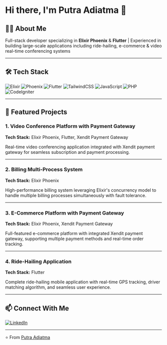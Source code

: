 # Hi there, I'm **Putra Adiatma** 👋

## 👨‍💻 About Me

Full-stack developer specializing in **Elixir Phoenix** & **Flutter** | Experienced in building large-scale applications including ride-hailing, e-commerce & video real-time conferencing systems

---

## 🛠️ Tech Stack

![Elixir](https://img.shields.io/badge/Elixir-4B275F?style=for-the-badge&logo=elixir&logoColor=white) ![Phoenix](https://img.shields.io/badge/Phoenix-FD4F00?style=for-the-badge&logo=phoenixframework&logoColor=white)
![Flutter](https://img.shields.io/badge/Flutter-02569B?style=for-the-badge&logo=flutter&logoColor=white)
![TailwindCSS](https://img.shields.io/badge/Tailwind_CSS-38B2AC?style=for-the-badge&logo=tailwind-css&logoColor=white)  ![JavaScript](https://img.shields.io/badge/JavaScript-F7DF1E?style=for-the-badge&logo=javascript&logoColor=black)
![PHP](https://img.shields.io/badge/PHP-777BB4?style=for-the-badge&logo=php&logoColor=white) ![CodeIgniter](https://img.shields.io/badge/CodeIgniter_4-EF4223?style=for-the-badge&logo=codeigniter&logoColor=white)

---

## 🚀 Featured Projects

### 1. Video Conference Platform with Payment Gateway
**Tech Stack:** Elixir Phoenix, Flutter, Xendit Payment Gateway

Real-time video conferencing application integrated with Xendit payment gateway for seamless subscription and payment processing.


---

### 2. Billing Multi-Process System
**Tech Stack:** Elixir Phoenix

High-performance billing system leveraging Elixir's concurrency model to handle multiple billing processes simultaneously with fault tolerance.


---

### 3. E-Commerce Platform with Payment Gateway
**Tech Stack:** Elixir Phoenix, Xendit Payment Gateway

Full-featured e-commerce platform with integrated Xendit payment gateway, supporting multiple payment methods and real-time order tracking.


---

### 4. Ride-Hailing Application
**Tech Stack:** Flutter

Complete ride-hailing mobile application with real-time GPS tracking, driver matching algorithm, and seamless user experience.


---

## 📫 Connect With Me

[![LinkedIn](https://img.shields.io/badge/LinkedIn-0077B5?style=for-the-badge&logo=linkedin&logoColor=white)](https://www.linkedin.com/in/putra-adiatma-64bit/)

---

⭐️ From [Putra Adiatma](https://github.com/yourusername)
